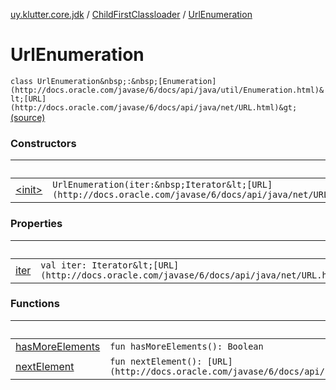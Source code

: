 [uy.klutter.core.jdk](../../index.md) / [ChildFirstClassloader](../index.md) / [UrlEnumeration](.)


# UrlEnumeration
`class UrlEnumeration&nbsp;:&nbsp;[Enumeration](http://docs.oracle.com/javase/6/docs/api/java/util/Enumeration.html)&lt;[URL](http://docs.oracle.com/javase/6/docs/api/java/net/URL.html)&gt;` [(source)](https://github.com/kohesive/klutter/blob/master/core-jdk6/src/main/kotlin/uy/klutter/core/jdk/ChildFirstClassloader.kt#L73)



### Constructors

|&nbsp;|&nbsp;|
|---|---|
| [&lt;init&gt;](-init-.md) | `UrlEnumeration(iter:&nbsp;Iterator&lt;[URL](http://docs.oracle.com/javase/6/docs/api/java/net/URL.html)&gt;)` |

### Properties

|&nbsp;|&nbsp;|
|---|---|
| [iter](iter.md) | `val iter: Iterator&lt;[URL](http://docs.oracle.com/javase/6/docs/api/java/net/URL.html)&gt;` |

### Functions

|&nbsp;|&nbsp;|
|---|---|
| [hasMoreElements](has-more-elements.md) | `fun hasMoreElements(): Boolean` |
| [nextElement](next-element.md) | `fun nextElement(): [URL](http://docs.oracle.com/javase/6/docs/api/java/net/URL.html)` |
